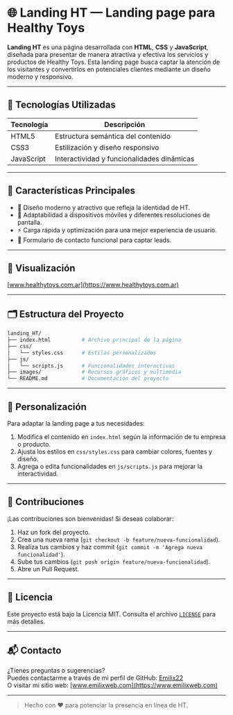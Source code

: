 # 🌐 Landing HT — Landing page para Healthy Toys

**Landing HT** es una página desarrollada con **HTML**, **CSS** y **JavaScript**, diseñada para presentar de manera atractiva y efectiva los servicios y productos de Healthy Toys. Esta landing page busca captar la atención de los visitantes y convertirlos en potenciales clientes mediante un diseño moderno y responsivo.

---

## 🧰 Tecnologías Utilizadas

| Tecnología | Descripción |
|------------|-------------|
| HTML5      | Estructura semántica del contenido |
| CSS3       | Estilización y diseño responsivo |
| JavaScript | Interactividad y funcionalidades dinámicas |

---

## 🎯 Características Principales

- 🎨 Diseño moderno y atractivo que refleja la identidad de HT.
- 📱 Adaptabilidad a dispositivos móviles y diferentes resoluciones de pantalla.
- ⚡ Carga rápida y optimización para una mejor experiencia de usuario.
- 📩 Formulario de contacto funcional para captar leads.

---

## 🚀 Visualización

[www.healthytoys.com.ar](https://www.healthytoys.com.ar)

---

## 🗂️ Estructura del Proyecto

```bash
landing_HT/
├── index.html          # Archivo principal de la página
├── css/
│   └── styles.css      # Estilos personalizados
├── js/
│   └── scripts.js      # Funcionalidades interactivas
├── images/             # Recursos gráficos y multimedia
└── README.md           # Documentación del proyecto
```

---

## 🧪 Personalización

Para adaptar la landing page a tus necesidades:

1. Modifica el contenido en `index.html` según la información de tu empresa o producto.
2. Ajusta los estilos en `css/styles.css` para cambiar colores, fuentes y diseño.
3. Agrega o edita funcionalidades en `js/scripts.js` para mejorar la interactividad.

---

## 🤝 Contribuciones

¡Las contribuciones son bienvenidas! Si deseas colaborar:

1. Haz un fork del proyecto.
2. Crea una nueva rama (`git checkout -b feature/nueva-funcionalidad`).
3. Realiza tus cambios y haz commit (`git commit -m 'Agrega nueva funcionalidad'`).
4. Sube tus cambios (`git push origin feature/nueva-funcionalidad`).
5. Abre un Pull Request.

---

## 📄 Licencia

Este proyecto está bajo la Licencia MIT. Consulta el archivo [`LICENSE`](LICENSE) para más detalles.

---

## 📬 Contacto

¿Tienes preguntas o sugerencias?  
Puedes contactarme a través de mi perfil de GitHub: [Emilix22](https://github.com/Emilix22)  
O visitar mi sitio web: [www.emilixweb.com](https://www.emilixweb.com)

---

> Hecho con ❤️ para potenciar la presencia en línea de HT.
